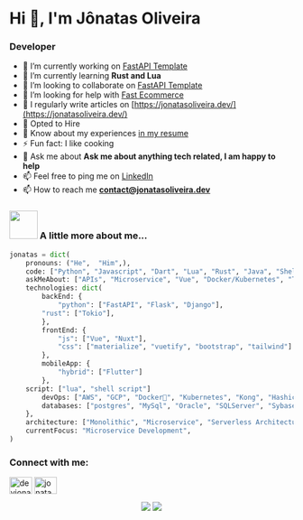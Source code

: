 # Hi 👋, I'm Jônatas Oliveira
### Developer

- 🔭 I’m currently working on [FastAPI Template](https://github.com/jonatasoli/fastapi-template-cookiecutter)
- 🌱 I’m currently learning **Rust and Lua**
- 👯 I’m looking to collaborate on [FastAPI Template](https://github.com/jonatasoli/fastapi-template-cookiecutter)
- 🤝 I’m looking for help with [Fast Ecommerce](https://github.com/jonatasoli/fast-ecommerce)
- 📝 I regularly write articles on [https://jonatasoliveira.dev/](https://jonatasoliveira.dev/)
- 💼 Opted to Hire
- 📄 Know about my experiences [in my resume](https://drive.google.com/drive/u/0/folders/1QOwlNXVRIOx0nc8dCh4EI9lievyWXpk4)
- ⚡ Fun fact: I like cooking
- 💬 Ask me about **Ask me about anything tech related, I am happy to help**
- 📫 Feel free to ping me on [LinkedIn](https://www.linkedin.com/in/jonatasoliveirame/)
- 📫 How to reach me **contact@jonatasoliveira.dev**

### <img src="https://media.giphy.com/media/VgCDAzcKvsR6OM0uWg/giphy.gif" width="50"> A little more about me...
```python
jonatas = dict(
    pronouns: ("He",  "Him",),
    code: ["Python", "Javascript", "Dart", "Lua", "Rust", "Java", "ShellScript"],
    askMeAbout: ["APIs", "Microservice", "Vue", "Docker/Kubernetes", "Tilling Managers", "NeoVim", "Shin Megami Tensei"],
    technologies: dict(
        backEnd: {
            "python": ["FastAPI", "Flask", "Django"],
	    "rust": ["Tokio"],
        },
        frontEnd: {
            "js": ["Vue", "Nuxt"],
            "css": ["materialize", "vuetify", "bootstrap", "tailwind"]
        },
        mobileApp: {
            "hybrid": ["Flutter"]
        },
	script: ["lua", "shell script"]
        devOps: ["AWS", "GCP", "Docker🐳", "Kubernetes", "Kong", "Hashicorp", "Concourse", "Gitlab"],
        databases: ["postgres", "MySql", "Oracle", "SQLServer", "Sybase", "sqlite", "Redis", "Elastic"],
    },
    architecture: ["Monolithic", "Microservice", "Serverless Architecture", "Progressive web applications", "Single page applications"],
    currentFocus: "Microservice Development",
)
```

<h3 align="left">Connect with me:</h3>
<p align="left">
<a href="https://twitter.com/devjonatas" target="blank"><img align="center" src="https://raw.githubusercontent.com/rahuldkjain/github-profile-readme-generator/master/src/images/icons/Social/twitter.svg" alt="devjonatas" height="30" width="40" /></a>
<a href="https://linkedin.com/in/jonatasoliveirame" target="blank"><img align="center" src="https://raw.githubusercontent.com/rahuldkjain/github-profile-readme-generator/master/src/images/icons/Social/linked-in-alt.svg" alt="jonatasoliveirame" height="30" width="40" /></a>
</p>


<p align="center">
  <img src ="https://github-readme-stats.vercel.app/api?username=jonatasoli&show_icons=true&count_private=true&theme=darcula&hide_border=true&hide=issues,contribs&bg_color=00000000">
  <img src ="https://github-readme-stats.vercel.app/api/top-langs/?username=jonatasoli&layout=compact&hide_border=true&theme=darcula&bg_color=00000000&langs_count=6&hide=tex,c%23,html,Digital%20Command%20Language">
  <br>
  <br>
</p>
